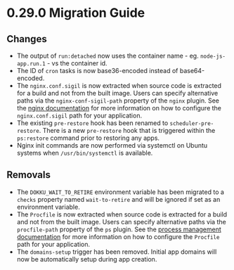 # 0.29.0 Migration Guide

## Changes

- The output of `run:detached` now uses the container name - eg. `node-js-app.run.1` - vs the container id.
- The ID of `cron` tasks is now base36-encoded instead of base64-encoded.
- The `nginx.conf.sigil` is now extracted when source code is extracted for a build and not from the built image. Users can specify alternative paths via the `nginx-conf-sigil-path` property of the `nginx` plugin. See the [nginx documentation](/docs/networking/proxies/nginx.md#customizing-the-nginx-configuration) for more information on how to configure the `nginx.conf.sigil` path for your application.
- The existing `pre-restore` hook has been renamed to `scheduler-pre-restore`. There is a new `pre-restore` hook that is triggered within the `ps:restore` command prior to restoring any apps.
- Nginx init commands are now performed via systemctl on Ubuntu systems when `/usr/bin/systemctl` is available.

## Removals

- The `DOKKU_WAIT_TO_RETIRE` environment variable has been migrated to a `checks` property named `wait-to-retire` and will be ignored if set as an environment variable.
- The `Procfile` is now extracted when source code is extracted for a build and not from the built image. Users can specify alternative paths via the `procfile-path` property of the `ps` plugin. See the [process management documentation](/docs/processes/process-management.md#changing-the-procfile-location) for more information on how to configure the `Procfile` path for your application.
- The `domains-setup` trigger has been removed. Initial app domains will now be automatically setup during app creation.
